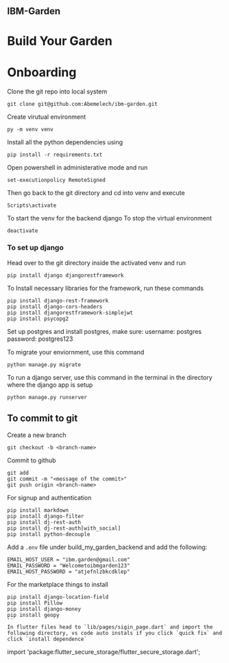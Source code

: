 ## IBM-Garden

# Build Your Garden

# Onboarding

Clone the git repo into local system
```
git clone git@github.com:Abemelech/ibm-garden.git
```

Create virutual environment
```
py -m venv venv

```
Install all the python dependencies using
```
pip install -r requirements.txt

```

Open powershell in administerative mode and run
```
set-executionpolicy RemoteSigned
```
Then go back to the git directory and cd into venv and execute
```
Scripts\activate
```
To start the venv for the backend django
To stop the virtual environment
```
deactivate
```
### To set up django
Head over to the git directory inside the activated venv and run
```
pip install django djangorestframework
```
To Install necessary libraries for the framework, run these commands
```
pip install django-rest-framework
pip install django-cors-headers
pip install djangorestframework-simplejwt
pip install psycopg2
```
Set up postgres and install postgres, make sure:
username: postgres
password: postgres123

To migrate your enviornment, use this command
```
python manage.py migrate
```
To run a django server, use this command in the terminal in the directory where the django app is setup
```
python manage.py runserver
```

## To commit to git
Create a new branch
```
git checkout -b <branch-name>
```
Commit to github
```
git add
git commit -m "<message of the commit>"
git push origin <branch-name>
```

For signup and authentication
```
pip install markdown
pip install django-filter
pip install dj-rest-auth
pip install dj-rest-auth[with_social]
pip install python-decouple
```

Add a `.env` file under build_my_garden_backend and add the following:
```
EMAIL_HOST_USER = "ibm.garden@gmail.com"
EMAIL_PASSWORD = "Welcometoibmgarden123"
EMAIL_HOST_PASSWORD = "atjefnlzbkcdklep"
```

For the marketplace things to install
```
pip install django-location-field
pip install Pillow
pip install django-money
pip install geopy
``
In flutter files head to `lib/pages/sigin_page.dart` and import the following directory, vs code auto instals if you click `quick fix` and click `install dependence`
```
import 'package:flutter_secure_storage/flutter_secure_storage.dart';
```

